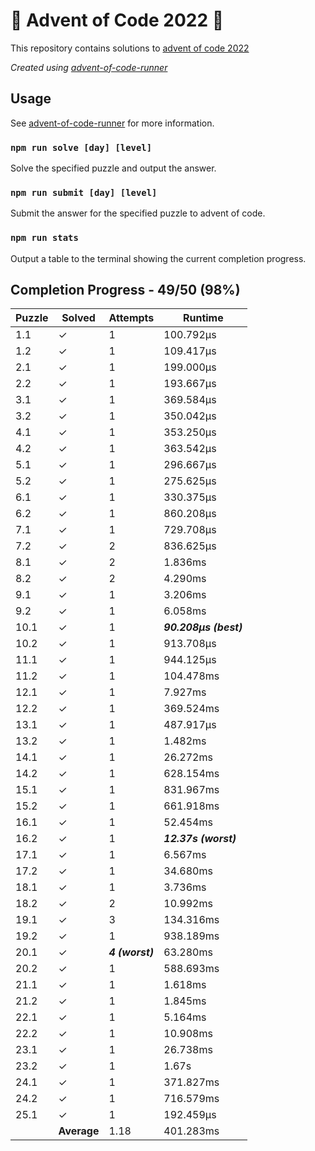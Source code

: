 # :santa: Advent of Code 2022 :christmas_tree:

This repository contains solutions to [advent of code 2022](https://adventofcode.com/2022) 

_Created using [advent-of-code-runner](https://github.com/beakerandjake/advent-of-code-runner)_

## Usage
See [advent-of-code-runner](https://github.com/beakerandjake/advent-of-code-runner) for more information.

### `npm run solve [day] [level]`
Solve the specified puzzle and output the answer.

### `npm run submit [day] [level]`
Submit the answer for the specified puzzle to advent of code.

### `npm run stats`
Output a table to the terminal showing the current completion progress.

<!--Please do not delete the following comments, they are required to save your stats to this file.-->
<!--START_AUTOGENERATED_COMPLETION_PROGRESS_SECTION-->
## Completion Progress - 49/50 (98%)

| Puzzle | Solved | Attempts | Runtime |
| --- | --- | --- | --- |
| 1.1 | ✓ | 1 | 100.792μs |
| 1.2 | ✓ | 1 | 109.417μs |
| 2.1 | ✓ | 1 | 199.000μs |
| 2.2 | ✓ | 1 | 193.667μs |
| 3.1 | ✓ | 1 | 369.584μs |
| 3.2 | ✓ | 1 | 350.042μs |
| 4.1 | ✓ | 1 | 353.250μs |
| 4.2 | ✓ | 1 | 363.542μs |
| 5.1 | ✓ | 1 | 296.667μs |
| 5.2 | ✓ | 1 | 275.625μs |
| 6.1 | ✓ | 1 | 330.375μs |
| 6.2 | ✓ | 1 | 860.208μs |
| 7.1 | ✓ | 1 | 729.708μs |
| 7.2 | ✓ | 2 | 836.625μs |
| 8.1 | ✓ | 2 | 1.836ms |
| 8.2 | ✓ | 2 | 4.290ms |
| 9.1 | ✓ | 1 | 3.206ms |
| 9.2 | ✓ | 1 | 6.058ms |
| 10.1 | ✓ | 1 | ***90.208μs (best)*** |
| 10.2 | ✓ | 1 | 913.708μs |
| 11.1 | ✓ | 1 | 944.125μs |
| 11.2 | ✓ | 1 | 104.478ms |
| 12.1 | ✓ | 1 | 7.927ms |
| 12.2 | ✓ | 1 | 369.524ms |
| 13.1 | ✓ | 1 | 487.917μs |
| 13.2 | ✓ | 1 | 1.482ms |
| 14.1 | ✓ | 1 | 26.272ms |
| 14.2 | ✓ | 1 | 628.154ms |
| 15.1 | ✓ | 1 | 831.967ms |
| 15.2 | ✓ | 1 | 661.918ms |
| 16.1 | ✓ | 1 | 52.454ms |
| 16.2 | ✓ | 1 | ***12.37s (worst)*** |
| 17.1 | ✓ | 1 | 6.567ms |
| 17.2 | ✓ | 1 | 34.680ms |
| 18.1 | ✓ | 1 | 3.736ms |
| 18.2 | ✓ | 2 | 10.992ms |
| 19.1 | ✓ | 3 | 134.316ms |
| 19.2 | ✓ | 1 | 938.189ms |
| 20.1 | ✓ | ***4 (worst)*** | 63.280ms |
| 20.2 | ✓ | 1 | 588.693ms |
| 21.1 | ✓ | 1 | 1.618ms |
| 21.2 | ✓ | 1 | 1.845ms |
| 22.1 | ✓ | 1 | 5.164ms |
| 22.2 | ✓ | 1 | 10.908ms |
| 23.1 | ✓ | 1 | 26.738ms |
| 23.2 | ✓ | 1 | 1.67s |
| 24.1 | ✓ | 1 | 371.827ms |
| 24.2 | ✓ | 1 | 716.579ms |
| 25.1 | ✓ | 1 | 192.459μs |
|  | **Average** | 1.18 | 401.283ms |
<!--END_AUTOGENERATED_COMPLETION_PROGRESS_SECTION-->
